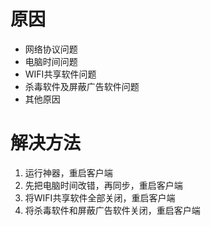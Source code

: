 <!-- TITLE: 故障故障 312 天翼校园拨号服务异常断开 -->
<!-- SUBTITLE: 本错误属于天翼校园客户端错误-->

# 原因

- 网络协议问题
- 电脑时间问题
- WIFI共享软件问题
- 杀毒软件及屏蔽广告软件问题
- 其他原因

# 解决方法

1. 运行神器，重启客户端
2. 先把电脑时间改错，再同步，重启客户端
3. 将WIFI共享软件全部关闭，重启客户端
4. 将杀毒软件和屏蔽广告软件关闭，重启客户端